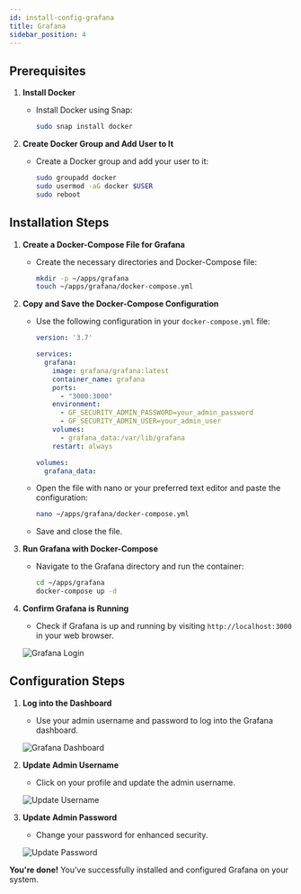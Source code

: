 ```yaml
---
id: install-config-grafana
title: Grafana
sidebar_position: 4
---
```


## **Prerequisites**

1. **Install Docker**

   - Install Docker using Snap:

     ```bash
     sudo snap install docker
     ```

2. **Create Docker Group and Add User to It**

   - Create a Docker group and add your user to it:

     ```bash
     sudo groupadd docker
     sudo usermod -aG docker $USER
     sudo reboot
     ```

## **Installation Steps**

1. **Create a Docker-Compose File for Grafana**

   - Create the necessary directories and Docker-Compose file:

     ```bash
     mkdir -p ~/apps/grafana
     touch ~/apps/grafana/docker-compose.yml
     ```

2. **Copy and Save the Docker-Compose Configuration**

   - Use the following configuration in your `docker-compose.yml` file:

     ```yaml
     version: '3.7'

     services:
       grafana:
         image: grafana/grafana:latest
         container_name: grafana
         ports:
           - "3000:3000"
         environment:
           - GF_SECURITY_ADMIN_PASSWORD=your_admin_password
           - GF_SECURITY_ADMIN_USER=your_admin_user
         volumes:
           - grafana_data:/var/lib/grafana
         restart: always

     volumes:
       grafana_data:
     ```

   - Open the file with nano or your preferred text editor and paste the configuration:

     ```bash
     nano ~/apps/grafana/docker-compose.yml
     ```

   - Save and close the file.

3. **Run Grafana with Docker-Compose**

   - Navigate to the Grafana directory and run the container:

     ```bash
     cd ~/apps/grafana
     docker-compose up -d
     ```

4. **Confirm Grafana is Running**

   - Check if Grafana is up and running by visiting `http://localhost:3000` in your web browser.

   ![Grafana Login](/img/projects/devsecops-home-lab/installing-monitoring-tools/image.png)

## **Configuration Steps**

1. **Log into the Dashboard**

   - Use your admin username and password to log into the Grafana dashboard.

   ![Grafana Dashboard](/img/projects/devsecops-home-lab/installing-monitoring-tools/image-1.png)

2. **Update Admin Username**

   - Click on your profile and update the admin username.

   ![Update Username](/img/projects/devsecops-home-lab/installing-monitoring-tools/image-2.png)

3. **Update Admin Password**

   - Change your password for enhanced security.

   ![Update Password](/img/projects/devsecops-home-lab/installing-monitoring-tools/image-3.png)

**You're done!** You’ve successfully installed and configured Grafana on your system.
